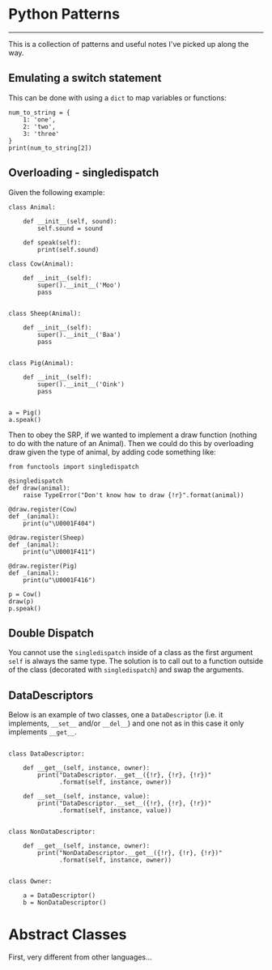 # Python Patterns

----

This is a collection of patterns and useful notes I've picked up along the way.

## Emulating a switch statement

This can be done with using a `dict` to map variables or functions:

```{python}
num_to_string = {
    1: 'one',
    2: 'two',
    3: 'three'
}
print(num_to_string[2])
```

## Overloading - singledispatch

Given the following example:

```{python}
class Animal:

    def __init__(self, sound):
        self.sound = sound

    def speak(self):
        print(self.sound)

class Cow(Animal):

    def __init__(self):
        super().__init__('Moo')
        pass


class Sheep(Animal):

    def __init__(self):
        super().__init__('Baa')
        pass


class Pig(Animal):

    def __init__(self):
        super().__init__('Oink')
        pass


a = Pig()
a.speak()
```

Then to obey the SRP, if we wanted to implement a draw function (nothing to do
with the nature of an Animal). Then we could do this by overloading draw given
the type of animal, by adding code something like:

```{python}
from functools import singledispatch

@singledispatch
def draw(animal):
    raise TypeError("Don't know how to draw {!r}".format(animal))

@draw.register(Cow)
def _(animal):
    print(u"\U0001F404")

@draw.register(Sheep)
def _(animal):
    print(u"\U0001F411")

@draw.register(Pig)
def _(animal):
    print(u"\U0001F416")

p = Cow()
draw(p)
p.speak()
```

## Double Dispatch

You cannot use the `singledispatch` inside of a class as the first argument `self`
is always the same type. The solution is to call out to a function outside of the
class (decorated with `singledispatch`) and swap the arguments.

## DataDescriptors

Below is an example of two classes, one a `DataDescriptor` (i.e. it implements,
`__set__` and/or `__del__`) and one not as in this case it only implements
`__get__`.


```{python}

class DataDescriptor:

    def __get__(self, instance, owner):
        print("DataDescriptor.__get__({!r}, {!r}, {!r})"
              .format(self, instance, owner))

    def __set__(self, instance, value):
        print("DataDescriptor.__set__({!r}, {!r}, {!r})"
              .format(self, instance, value))


class NonDataDescriptor:

    def __get__(self, instance, owner):
        print("NonDataDescriptor.__get__({!r}, {!r}, {!r})"
              .format(self, instance, owner))


class Owner:

    a = DataDescriptor()
    b = NonDataDescriptor()

```

# Abstract Classes

First, very different from other languages...

